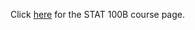 <html>
  <head>
    <meta http-equiv="Refresh" content="5; url=https://lgpcappiello.github.io/teaching/stat100b/" />
  </head>
  <body>
    <p>Click <a href="https://lgpcappiello.github.io/teaching/stat100b/">here</a> for the STAT 100B course page.</p>
  </body>
</html>

